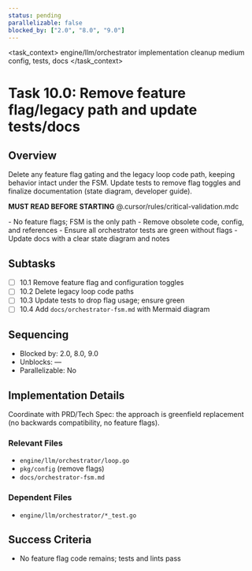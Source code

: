 ```yaml
---
status: pending
parallelizable: false
blocked_by: ["2.0", "8.0", "9.0"]
---
```


<task_context>
<domain>engine/llm/orchestrator</domain>
<type>implementation</type>
<scope>cleanup</scope>
<complexity>medium</complexity>
<dependencies>config, tests, docs</dependencies>
<unblocks></unblocks>
</task_context>

# Task 10.0: Remove feature flag/legacy path and update tests/docs

## Overview

Delete any feature flag gating and the legacy loop code path, keeping behavior intact under the FSM. Update tests to remove flag toggles and finalize documentation (state diagram, developer guide).

<import>**MUST READ BEFORE STARTING** @.cursor/rules/critical-validation.mdc</import>

<requirements>
- No feature flags; FSM is the only path
- Remove obsolete code, config, and references
- Ensure all orchestrator tests are green without flags
- Update docs with a clear state diagram and notes
</requirements>

## Subtasks

- [ ] 10.1 Remove feature flag and configuration toggles
- [ ] 10.2 Delete legacy loop code paths
- [ ] 10.3 Update tests to drop flag usage; ensure green
- [ ] 10.4 Add `docs/orchestrator-fsm.md` with Mermaid diagram

## Sequencing

- Blocked by: 2.0, 8.0, 9.0
- Unblocks: —
- Parallelizable: No

## Implementation Details

Coordinate with PRD/Tech Spec: the approach is greenfield replacement (no backwards compatibility, no feature flags).

### Relevant Files

- `engine/llm/orchestrator/loop.go`
- `pkg/config` (remove flags)
- `docs/orchestrator-fsm.md`

### Dependent Files

- `engine/llm/orchestrator/*_test.go`

## Success Criteria

- No feature flag code remains; tests and lints pass
